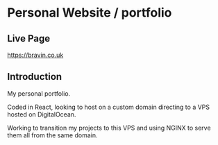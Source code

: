# Personal Website / portfolio
## Live Page

https://bravin.co.uk

## Introduction

My personal portfolio.

Coded in React, looking to host on a custom domain directing to a VPS hosted on DigitalOcean.

Working to transition my projects to this VPS and using NGINX to serve them all from the same domain.

